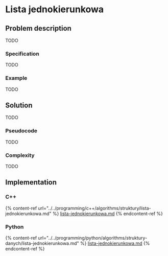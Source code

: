 # Lista jednokierunkowa

## Problem description

TODO

### Specification

TODO

### Example

TODO

## Solution

TODO

### Pseudocode

TODO

### Complexity

TODO

## Implementation

### C++

{% content-ref url="../../programming/c++/algorithms/struktury/lista-jednokierunkowa.md" %}
[lista-jednokierunkowa.md](../../programming/c++/algorithms/struktury/lista-jednokierunkowa.md)
{% endcontent-ref %}

### Python

{% content-ref url="../../programming/python/algorithms/struktury-danych/lista-jednokierunkowa.md" %}
[lista-jednokierunkowa.md](../../programming/python/algorithms/struktury-danych/lista-jednokierunkowa.md)
{% endcontent-ref %}
